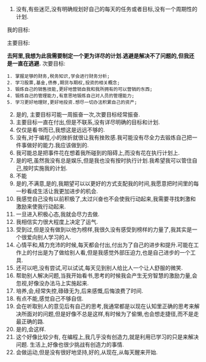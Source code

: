 1. 没有,有些迷茫,没有明确规划好自己的每天的任务或者目标,没有一个周期性的计划.

我的目标:

主要目标:

**去阿里,我想为此我需要制定一个更为详尽的计划.逃避是解决不了问题的,但我还是一直在逃避.**
次要目标:

    1. 掌握足够的财务,税务知识,学会进行财务分析;
    2. 学习股票,基金,债券,期货与期权,投资的相关概念;
    3. 锻炼自己的销售技能,更好地营销自我和我所拥有的可以营销的东西;
    4. 锻炼自己的管理能力,有意思地锻炼自己对人员的管理能力;
    5. 学习更好地理财,更好地投资.想尽一切办法积累自己的资产;

2. 是的, 主要目标可能一周振奋一次,次要目标经常振奋.
3. 主要目标一直在付出,但是不联系,没有详尽明确的目标和计划.
4. 仅仅是看书而已,我想这是远远不够的.
5. 没有,对于编程,小的挫折就很让我有挫败感.我可能没有尽全力去锻炼自己把一件事做好的能力.我应该做到的.
6. 我可能总是把事件花在想着我所碰到的阻碍上,而没有花在执行计划上.
7. 是的吧,虽然我没有总是娱乐,但是我也没有按时执行计划.我希望我可以管住自己,按时实施我的计划.
8. 不能
9. 是的,不满意,是的,我期望可以以更好的方式支配我的时间,我愿意把时间里的每一秒看成生活让我更加进步的机会.
10. 我感觉自己没有以前积极了,太过兴奋也不会使我行动起来,我需要寻找刺激和激励来使我行动起来.
11. 一旦进入积极心态,我就会尽力去做.
12. 我相信实力很大程度上决定了运气.
13. 受到过,但是没有做到以他为榜样,我很久没有感受到榜样的力量了,我其实是一个很爱向别人学习的人.
14. 心情平和,精力充沛的时候,每天都会付出,付出为了自己的进步和提升.可能在工作上的付出是为了做给别人看,但是我感觉外部压迫力,也是自己进步的一个工具.
15. 还可以吧,没有尝试,可以试试,每天见到别人给比人一个让人舒服的微笑.
16. 帮助别人解决问题,当我开始看书,思考的时候我会产生无穷智慧的激励力量,会忽视,好像没办法马上实施起来.
17. 培养,会,经常失控,碌碌无为,后来感慨,后悔浪费了时间.
18. 有点不能,感觉自己不够自信.
19. 会在听取别人的意见后有自己的思考,我通常都是以现在认知里正确的思考来解决所面对的问题,但是好像不总是这样,有时候为了偷懒,也会想走捷径,而不是走最正确的路.
20. 是的,会这样.
21. 这个好像比较少有, 在编程上,我几乎没有创造力,就是利用已学习的只是来解决问题. 生活上,好像也很少挑战有创造力的事情.
22. 会做运动,但是没有很好地坚持,好的,从现在,从每天醒来开始.
